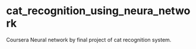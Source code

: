 # cat_recognition_using_neura_network
Coursera Neural network by  final project of cat recognition system.

